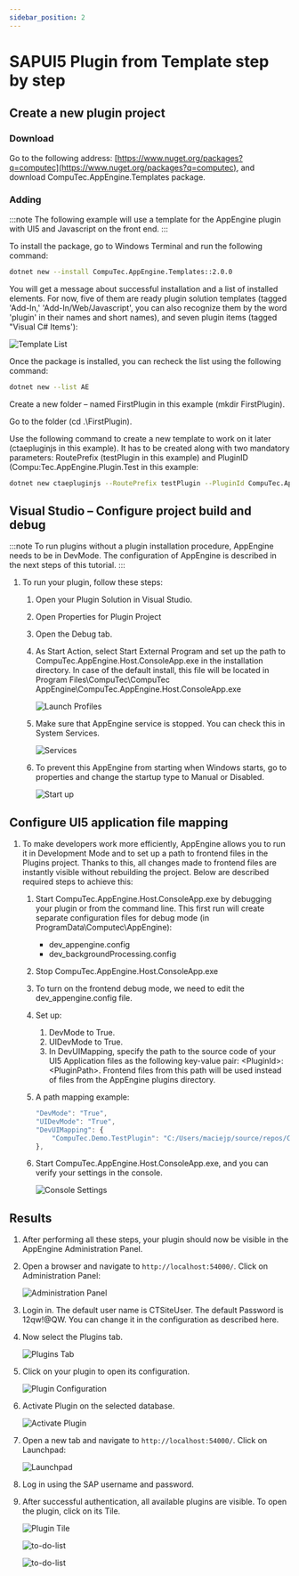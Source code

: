 ```yaml
---
sidebar_position: 2
---
```


# SAPUI5 Plugin from Template step by step

## Create a new plugin project

### Download

Go to the following address: [https://www.nuget.org/packages?q=computec](https://www.nuget.org/packages?q=computec), and download CompuTec.AppEngine.Templates package.

### Adding

:::note
    The following example will use a template for the AppEngine plugin with UI5 and Javascript on the front end.
:::

To install the package, go to Windows Terminal and run the following command:

```bash
dotnet new --install CompuTec.AppEngine.Templates::2.0.0
```

You will get a message about successful installation and a list of installed elements. For now, five of them are ready plugin solution templates (tagged 'Add-In,' 'Add-In/Web/Javascript', you can also recognize them by the word 'plugin' in their names and short names), and seven plugin items (tagged "Visual C# Items'):

![Template List](./media/sapui5/template-list.webp)

Once the package is installed, you can recheck the list using the following command:

```bash
dotnet new --list AE
```

Create a new folder – named FirstPlugin in this example (mkdir FirstPlugin).

Go to the folder (cd .\FirstPlugin).

Use the following command to create a new template to work on it later (ctaepluginjs in this example). It has to be created along with two mandatory parameters: RoutePrefix (testPlugin in this example) and PluginID (Compu:Tec.AppEngine.Plugin.Test in this example:

```bash
dotnet new ctaepluginjs --RoutePrefix testPlugin --PluginId CompuTec.AppEngine.Plugin.Test
```

## Visual Studio – Configure project build and debug

:::note
    To run plugins without a plugin installation procedure, AppEngine needs to be in DevMode. The configuration of AppEngine is described in the next steps of this tutorial.
:::

1. To run your plugin, follow these steps:

    1. Open your Plugin Solution in Visual Studio.
    2. Open Properties for Plugin Project
    3. Open the Debug tab.
    4. As Start Action, select Start External Program and set up the path to CompuTec.AppEngine.Host.ConsoleApp.exe in the installation directory. In case of the default install, this file will be located in Program Files\CompuTec\CompuTec AppEngine\CompuTec.AppEngine.Host.ConsoleApp.exe

        ![Launch Profiles](./media/sapui5/launch-profiles.webp)
    5. Make sure that AppEngine service is stopped. You can check this in System Services.

        ![Services](./media/sapui5/app-engine-services.webp)
    6. To prevent this AppEngine from starting when Windows starts, go to properties and change the startup type to Manual or Disabled.

        ![Start up](./media/sapui5/startup-type.webp)

## Configure UI5 application file mapping

1. To make developers work more efficiently, AppEngine allows you to run it in Development Mode and to set up a path to frontend files in the Plugins project. Thanks to this, all changes made to frontend files are instantly visible without rebuilding the project. Below are described required steps to achieve this:

    1. Start CompuTec.AppEngine.Host.ConsoleApp.exe by debugging your plugin or from the command line. This first run will create separate configuration files for debug mode (in ProgramData\Computec\AppEngine):

        - dev_appengine.config
        - dev_backgroundProcessing.config
    2. Stop CompuTec.AppEngine.Host.ConsoleApp.exe
    3. To turn on the frontend debug mode, we need to edit the dev_appengine.config file.
    4. Set up:

        1. DevMode to True.
        2. UIDevMode to True.
        3. In DevUIMapping, specify the path to the source code of your UI5 Application files as the following key-value pair: \<PluginId\>:\<PluginPath\>. Frontend files from this path will be used instead of files from the AppEngine plugins directory.
    5. A path mapping example:

        ```javascript
        "DevMode": "True",
        "UIDevMode": "True",
        "DevUIMapping": {
            "CompuTec.Demo.TestPlugin": "C:/Users/maciejp/source/repos/CompuTec.Demo.TestPlugin/CompuTec.Demo.TestPlugin/www"
        },
        ```

    6. Start CompuTec.AppEngine.Host.ConsoleApp.exe, and you can verify your settings in the console.

        ![Console Settings](./media/sapui5/console-settings.webp)

## Results

1. After performing all these steps, your plugin should now be visible in the AppEngine Administration Panel.
2. Open a browser and navigate to `http://localhost:54000/`. Click on Administration Panel:

    ![Administration Panel](./media/sapui5/administration-panel.webp)
3. Login in. The default user name is CTSiteUser. The default Password is 12qw!@QW. You can change it in the configuration as described here.
4. Now select the Plugins tab.

    ![Plugins Tab](./media/sapui5/plugins-tab.webp)
5. Click on your plugin to open its configuration.

    ![Plugin Configuration](./media/sapui5/plugin-configuration.webp)
6. Activate Plugin on the selected database.

    ![Activate Plugin](./media/sapui5/activate-plugin.webp)
7. Open a new tab and navigate to `http://localhost:54000/`. Click on Launchpad:

    ![Launchpad](./media/sapui5/launch-pad.webp)
8. Log in using the SAP username and password.
9. After successful authentication, all available plugins are visible. To open the plugin, click on its Tile.

    ![Plugin Tile](./media/sapui5/plugin-tile.webp)

    ![to-do-list](./media/sapui5/to-do-list.webp)

    ![to-do-list](./media/sapui5/to-do-list-2.webp)
